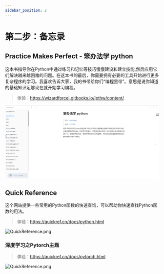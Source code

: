 ```yaml
---
sidebar_position: 2
---
```


# 第二步：备忘录

## Practice Makes Perfect - 笨办法学 python
这本书指导你在Python中通过练习和记忆等技巧慢慢建设和建立技能,然后应用它们解决越来越困难的问题。在这本书的最后，你需要拥有必要的工具开始进行更多复杂程序的学习。我喜欢告诉大家，我的书带给你们“编程黑带”。意思是说你知道的基础知识足够现在就开始学习编程。

> 体验：https://wizardforcel.gitbooks.io/lpthw/content/

![clumsylegalpython](./images/clumsylegalpython.png)

## Quick Reference
这个网站提供一些常用的Python函数的快速查询，可以帮助你快速查找Python函数的用法。

> 体验：https://quickref.cn/docs/python.html

![QuickReference.png](./images/QuickReference.png)

### 深度学习之Pytorch主题

> 体验：https://quickref.cn/docs/pytorch.html

![QuickReference.png](./images/QuickReference_Pytorch.png)